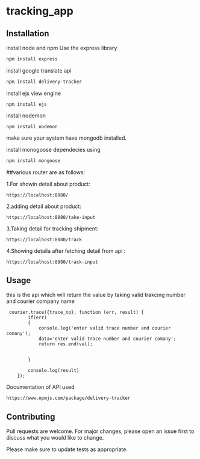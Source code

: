 # tracking_app


## Installation
install node and npm 
Use the express library  

```bash
npm install express
```

install google translate api
```bash
npm install delivery-tracker
```

install ejs view engine 
```
npm install ejs
```

install nodemon
```
npm install nodemon
```

make sure your system have mongodb installed.



install monogoose dependecies using

```bash
npm install mongoose
```

##various router are as follows:

1.For showin detail about product:
```
https://localhost:8080/
```
2.adding detail about product:

```
https://localhost:8080/take-input
```

3.Taking detail for tracking shipment:

```
https://localhost:8080/track
```

4.Showing detaila after fetching detail from api :

```
https://localhost:8080/track-input
```

## Usage
this is the api which will return the value by taking valid trakcing number and courier company name
```
 courier.trace({trace_no}, function (err, result) {
        if(err)
        {
            console.log('enter valid trace number and courier comany');
            data='enter valid trace number and courier comany';
            return res.end(val);


        }

        console.log(result)
    });

```

Documentation of API used
```
https://www.npmjs.com/package/delivery-tracker

```



## Contributing
Pull requests are welcome. For major changes, please open an issue first to discuss what you would like to change.

Please make sure to update tests as appropriate.

